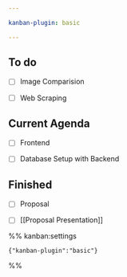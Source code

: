 ```yaml
---

kanban-plugin: basic

---
```


## To do

- [ ] Image Comparision
- [ ] Web Scraping


## Current Agenda

- [ ] Frontend
- [ ] Database Setup with Backend


## Finished

- [ ] Proposal
- [ ] [[Proposal Presentation]]




%% kanban:settings
```
{"kanban-plugin":"basic"}
```
%%